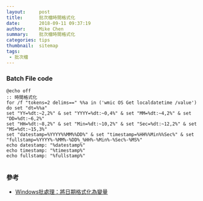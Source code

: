 ```yaml
---
layout:     post
title:      批次檔時間格式化
date:       2018-09-11 09:37:19
author:     Mike Chen
summary:    批次檔時間格式化
categories: tips
thumbnail:  sitemap
tags:
 - 批次檔
---
```


### Batch File code

```
@echo off 
:: 時間格式化
for /f "tokens=2 delims==" %%a in ('wmic OS Get localdatetime /value') do set "dt=%%a"
set "YY=%dt:~2,2%" & set "YYYY=%dt:~0,4%" & set "MM=%dt:~4,2%" & set "DD=%dt:~6,2%"
set "HH=%dt:~8,2%" & set "Min=%dt:~10,2%" & set "Sec=%dt:~12,2%" & set "MS=%dt:~15,3%"
set "datestamp=%YYYY%%MM%%DD%" & set "timestamp=%HH%%Min%%Sec%" & set "fullstamp=%YYYY%-%MM%-%DD%_%HH%-%Min%-%Sec%-%MS%"
echo datestamp: "%datestamp%"
echo timestamp: "%timestamp%"
echo fullstamp: "%fullstamp%"


```

### 參考
* [Windows批處理：將日期格式化為變量](https://code-examples.net/zh-TW/q/a70424)